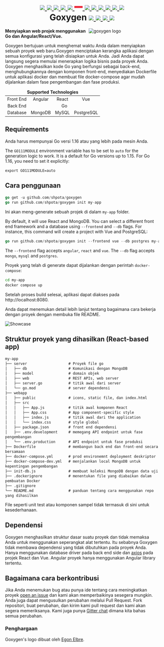 <h1 align="center">
    <a href="https://github.com/Shpota/goxygen/tree/main/docs/README.md">
        <img height="20px" src="https://cdnjs.cloudflare.com/ajax/libs/flag-icon-css/3.4.6/flags/4x3/gb.svg">
    </a>
    <a href="https://github.com/Shpota/goxygen/tree/main/docs/README_zh.md">
        <img height="20px" src="https://cdnjs.cloudflare.com/ajax/libs/flag-icon-css/3.4.6/flags/4x3/cn.svg">
    </a>
    <a href="https://github.com/Shpota/goxygen/tree/main/docs/README_ua.md">
        <img height="20px" src="https://cdnjs.cloudflare.com/ajax/libs/flag-icon-css/3.4.6/flags/4x3/ua.svg">
    </a>
    <a href="https://github.com/Shpota/goxygen/tree/main/docs/README_ko.md">
        <img height="20px" src="https://cdnjs.cloudflare.com/ajax/libs/flag-icon-css/3.4.6/flags/4x3/kr.svg">
    </a>
    <a href="https://github.com/Shpota/goxygen/tree/main/docs/README_pt-br.md">
        <img height="20px" src="https://cdnjs.cloudflare.com/ajax/libs/flag-icon-css/3.4.6/flags/4x3/br.svg">
    </a>
    <a href="https://github.com/Shpota/goxygen/tree/main/docs/README_by.md">
        <img height="20px" src="https://raw.githubusercontent.com/Shpota/goxygen/main/docs/flag-by.svg">
    </a>
    <a href="https://github.com/Shpota/goxygen/tree/main/docs/README_fr.md">
        <img height="20px" src="https://cdnjs.cloudflare.com/ajax/libs/flag-icon-css/3.4.6/flags/4x3/fr.svg">
    </a>
    <a href="https://github.com/Shpota/goxygen/tree/main/docs/README_es.md">
        <img height="20px" src="https://cdnjs.cloudflare.com/ajax/libs/flag-icon-css/3.4.6/flags/4x3/es.svg">
    </a>
    <a href="https://github.com/Shpota/goxygen/tree/main/docs/README_jp.md">
        <img height="20px" src="https://cdnjs.cloudflare.com/ajax/libs/flag-icon-css/3.4.6/flags/4x3/jp.svg">
    </a>
    <a href="https://github.com/Shpota/goxygen/tree/main/docs/README_id.md">
        <img height="25px" src="https://cdnjs.cloudflare.com/ajax/libs/flag-icon-css/3.4.6/flags/4x3/id.svg">
    </a>
    <a href="https://github.com/Shpota/goxygen/tree/main/docs/README_he.md">
        <img height="20px" src="https://cdnjs.cloudflare.com/ajax/libs/flag-icon-css/3.4.6/flags/4x3/il.svg">
    </a>
    <a href="https://github.com/Shpota/goxygen/tree/main/docs/README_tr.md">
        <img height="20px" src="https://cdnjs.cloudflare.com/ajax/libs/flag-icon-css/3.4.6/flags/4x3/tr.svg">
    </a>
    <br>
    Goxygen
    <a href="https://github.com/Shpota/goxygen/actions?query=workflow%3Abuild">
        <img src="https://github.com/Shpota/goxygen/workflows/build/badge.svg">
    </a>
    <a href="https://github.com/Shpota/goxygen/releases">
        <img src="https://img.shields.io/github/v/tag/shpota/goxygen?color=green&label=version">
    </a>
    <a href="https://gitter.im/goxygen/community">
        <img src="https://badges.gitter.im/goxygen/community.svg">
    </a>
    <a href="https://github.com/Shpota/goxygen/pulls">
        <img src="https://img.shields.io/badge/PRs-welcome-brightgreen.svg">
    </a>
</h1>

<img src="../templates/vue.webapp/src/assets/logo.svg" align="right" width="230px" alt="goxygen logo">

**Menyiapkan web projek menggunakan Go dan Angular/React/Vue.**

Goxygen bertujuan untuk menghemat waktu Anda dalam menyiapkan
sebuah proyek web baru.Goxygen menciptakan kerangka aplikasi
dengan semua konfigurasi yang telah disiapkan untuk Anda. Jadi
Anda dapat langsung segera memulai menerapkan logika bisnis
pada proyek Anda. Goxygen menghasilkan kode Go yang berfungsi
sebagai back-end, menghubungkannya dengan komponen front-end,
menyediakan Dockerfile untuk aplikasi docker dan membuat file
docker-compose agar mudah dijalankan dalam fase pengembangan
dan fase produksi.

<table>
    <thead>
    <tr align="center">
        <td colspan=4><b>Supported Technologies</b></td>
    </tr>
    </thead>
    <tbody>
    <tr align="center">
        <td align="center">Front End</td>
        <td>Angular</td>
        <td>React</td>
        <td>Vue</td>
    </tr>
    <tr align="center">
        <td>Back End</td>
        <td colspan=3>Go</td>
    </tr>
    <tr align="center">
        <td>Database</td>
        <td>MongoDB</td>
        <td>MySQL</td>
        <td>PostgreSQL</td>
    </tr>
    </tbody>
</table>

## Requirements
Anda harus mempunyai Go versi 1.16 atau yang lebih pada mesin Anda.

The `GO111MODULE` environment variable has to be set to `auto`
for the generation logic to work. It is a default for Go
versions up to 1.15. For Go 1.16, you need to set it explicitly:
```
export GO111MODULE=auto
```

## Cara penggunaan

```go
go get -u github.com/shpota/goxygen
go run github.com/shpota/goxygen init my-app
```
Ini akan meng-generate sebuah projek di dalam `my-app` folder. 

By default, it will use React and MongoDB. You can select
a different front end framework and a database using
`--frontend` and `--db` flags. For instance, this command
will create a project with Vue and PostgreSQL:

```go
go run github.com/shpota/goxygen init --frontend vue --db postgres my-app
```

The `--frontend` flag accepts `angular`, `react` and `vue`.
The `--db` flag accepts `mongo`, `mysql` and `postgres`.

Proyek yang telah di generate dapat dijalankan dengan perintah `docker-compose`:
```sh
cd my-app
docker compose up
```
Setelah proses build selesai, aplikasi dapat diakses
pada http://localhost:8080.

Anda dapat menemukan detail lebih lanjut tentang bagaimana cara bekerja
dengan proyek dengan membuka file README.

![Showcase](showcase.gif)

## Struktur proyek yang dihasilkan (React-based app)

    my-app
    ├── server                   # Proyek file go
    │   ├── db                   # Komunikasi dengan MongoDB
    │   ├── model                # domain objek
    │   ├── web                  # REST APIs, web server
    │   ├── server.go            # titik awal dari server
    │   └── go.mod               # server dependensi
    ├── webapp                    
    │   ├── public               # icons, static file, dan index.html
    │   ├── src                       
    │   │   ├── App.js           # titik awal komponen React
    │   │   ├── App.css          # App component-specific style
    │   │   ├── index.js         # titik awal dari the application          
    │   │   └── index.css        # style global
    │   ├── package.json         # front end dependensi
    │   ├── .env.development     # memegang API endpoint untuk fase pengembangan
    │   └── .env.production      # API endpoint untuk fase produksi
    ├── Dockerfile               # membangun back end dan front-end secara bersamaan
    ├── docker-compose.yml       # prod environemnt deployment deskriptor
    ├── docker-compose-dev.yml   # menjalankan local MongoDB untuk kepentingan pengembangan
    ├── init-db.js               # membuat koleksi MongoDB dengan data uji
    ├── .dockerignore            # menentukan file yang diabaikan dalam pembuatan Docker
    ├── .gitignore
    └── README.md                # panduan tentang cara menggunakan repo yang dihasilkan

File seperti unit test atau komponen sampel tidak termasuk di sini
untuk kesederhanaan.

## Dependensi

Goxygen menghasilkan struktur dasar suatu proyek dan tidak memaksa Anda
untuk menggunakan seperangkat alat tertentu. Itu sebabnya Goxygen tidak
membawa dependensi yang tidak dibutuhkan pada proyek Anda. Hanya menggunakan
database driver pada back end side dan [axios](https://github.com/axios/axios)
pada projek React dan Vue. Angular proyek hanya menggunakan Angular library
tertentu.

## Bagaimana cara berkontribusi

Jika Anda menemukan bug atau punya ide tentang cara meningkatkan proyek
[open an issue](https://github.com/Shpota/goxygen/issues)
dan kami akan memperbaikinya sesegera mungkin. Anda juga dapat mengusulkan
perubahan melalui Pull Request. Fork repositori, buat perubahan, dan kirim
kami pull request dan kami akan segera memeriksanya. Kami juga punya
[Gitter chat](https://gitter.im/goxygen/community) dimana kita bahas
semua perubahan.

### Penghargaan
Goxygen's logo dibuat oleh [Egon Elbre](https://twitter.com/egonelbre).
